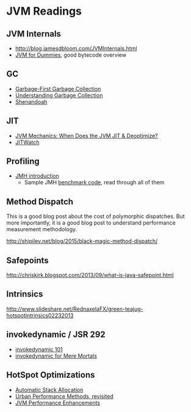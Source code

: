 # JVM Readings


## JVM Internals

* http://blog.jamesdbloom.com/JVMInternals.html
* [JVM for Dummies](https://www.slideshare.net/CharlesNutter/jvm-for-dummies-oscon-2011), good bytecode overview

## GC

* [Garbage-First Garbage Collection](http://citeseerx.ist.psu.edu/viewdoc/download?doi=10.1.1.63.6386&rep=rep1&type=pdf)
* [Understanding Garbage Collection](http://www.slideshare.net/dougqh/understanding-garbage-collection)
* [Shenandoah](https://dl.acm.org/citation.cfm?id=2972210)


## JIT

* [JVM Mechanics: When Does the JVM JIT & Deoptimize?](http://www.slideshare.net/dougqh/jvm-mechanics-when-does-the)
* [JITWatch](https://github.com/AdoptOpenJDK/jitwatch)


## Profiling

* [JMH introduction](http://java-performance.info/jmh/)
  * Sample JMH [benchmark code](http://hg.openjdk.java.net/code-tools/jmh/file/tip/jmh-samples/src/main/java/org/openjdk/jmh/samples/), read through all of them


## Method Dispatch

This is a good blog post about the cost of polymorphic dispatches. But more importantly, it is a good blog post to understand performance measurement methodology.

http://shipilev.net/blog/2015/black-magic-method-dispatch/


## Safepoints

http://chriskirk.blogspot.com/2013/09/what-is-java-safepoint.html


## Intrinsics

http://www.slideshare.net/RednaxelaFX/green-teajug-hotspotintrinsics02232013

## invokedynamic / JSR 292
* [invokedynamic 101](http://www.javaworld.com/article/2860079/learn-java/invokedynamic-101.html)
* [invokedynamic for Mere Mortals](https://www.youtube.com/watch?v=gIffIZnmYBM&t=3322s)

## HotSpot Optimizations

* [Automatic Stack Allocation](http://www.stefankrause.net/wp/?p=64)
* [Urban Performance Methods, revisited](https://www.ibm.com/developerworks/java/library/j-jtp09275/index.html)
* [JVM Performance Enhancements](https://docs.oracle.com/javase/8/docs/technotes/guides/vm/performance-enhancements-7.html)
